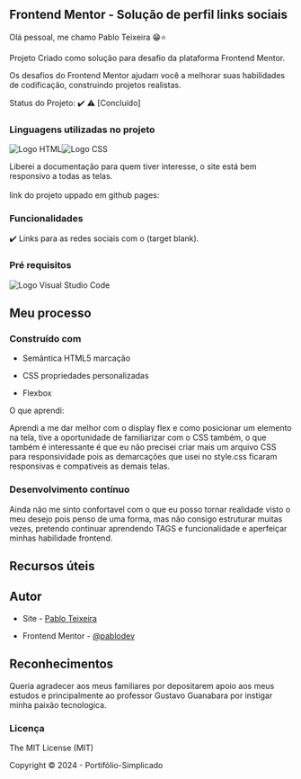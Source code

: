 ## Frontend Mentor - Solução de perfil links sociais
Olá pessoal, me chamo Pablo Teixeira 😁⭐

<p align="justify"> Projeto Criado como solução para desafio da plataforma Frontend Mentor.</p>

<p>Os desafios do Frontend Mentor ajudam você a melhorar suas habilidades de codificação, construindo projetos realistas. </p>

Status do Projeto: ✔️ ⚠️ [Concluído]

<h3>Linguagens utilizadas no projeto</h3>

<img src='https://img.shields.io/badge/HTML5-E34F26?style=for-the-badge&logo=html5&logoColor=white' alt='Logo HTML'></img><img src='https://img.shields.io/badge/CSS3-1572B6?style=for-the-badge&logo=css3&logoColor=white' alt='Logo CSS'></img>

Liberei a documentação para quem tiver interesse, o site está bem responsivo a todas as telas.
<br><br>
link do projeto uppado em github pages: 


<h3>Funcionalidades</h3>

✔️ Links para as redes sociais com o (target blank).



<h3>Pré requisitos</h3>

<img src='https://img.shields.io/badge/Visual_Studio_Code-0078D4?style=for-the-badge&logo=visual%20studio%20code&logoColor=white' alt='Logo Visual Studio Code'></img>

## Meu processo

### Construído com

- Semântica HTML5 marcação 

- CSS propriedades personalizadas

- Flexbox

O que aprendi:

Aprendi a me dar melhor com o display flex e como posicionar um elemento na tela, tive a oportunidade de familiarizar com o CSS também, o que também é interessante é que eu não precisei criar mais um arquivo CSS para responsividade pois as demarcações que usei no style.css ficaram responsivas e compativeis as demais telas.


### Desenvolvimento contínuo

Ainda não me sinto confortavel com o que eu posso tornar realidade visto o meu desejo pois penso de uma forma, mas não consigo estruturar muitas vezes, pretendo continuar aprendendo TAGS e funcionalidade e aperfeiçar minhas habilidade frontend.



## Recursos úteis



## Autor

- Site - [Pablo Teixeira](https://pabloodev.github.io/portifolio-simplicado/ (projetos portifolio))

- Frontend Mentor - [@pablodev](https://www.frontendmentor.io/profile/yourusername)




## Reconhecimentos

Queria agradecer aos meus familiares por depositarem apoio aos meus estudos e principalmente ao professor Gustavo Guanabara por instigar minha paixão tecnologica.



<h3>Licença</h3>

The MIT License (MIT)

Copyright ©️ 2024 - Portifólio-Simplicado

